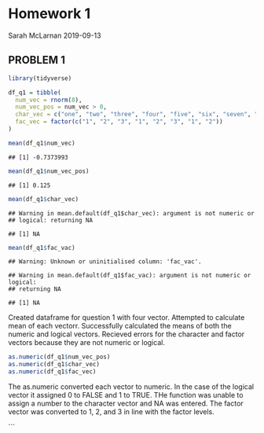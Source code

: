 Homework 1
================
Sarah McLarnan
2019-09-13

PROBLEM 1
---------

``` r
library(tidyverse)

df_q1 = tibble(
  num_vec = rnorm(8),
  num_vec_pos = num_vec > 0,
  char_vec = c("one", "two", "three", "four", "five", "six", "seven", "eight"),
  fac_vec = factor(c("1", "2", "3", "1", "2", "3", "1", "2"))
)

mean(df_q1$num_vec)
```

    ## [1] -0.7373993

``` r
mean(df_q1$num_vec_pos)
```

    ## [1] 0.125

``` r
mean(df_q1$char_vec)
```

    ## Warning in mean.default(df_q1$char_vec): argument is not numeric or
    ## logical: returning NA

    ## [1] NA

``` r
mean(df_q1$fac_vac)
```

    ## Warning: Unknown or uninitialised column: 'fac_vac'.

    ## Warning in mean.default(df_q1$fac_vac): argument is not numeric or logical:
    ## returning NA

    ## [1] NA

Created dataframe for question 1 with four vector. Attempted to calculate mean of each vectorr. Successfully calculated the means of both the numeric and logical vectors. Recieved errors for the character and factor vectors because they are not numeric or logical.

``` r
as.numeric(df_q1$num_vec_pos)
as.numeric(df_q1$char_vec)
as.numeric(df_q1$fac_vec)
```

The as.numeric converted each vector to numeric. In the case of the logical vector it assigned 0 to FALSE and 1 to TRUE. THe function was unable to assign a number to the character vector and NA was entered. The factor vector was converted to 1, 2, and 3 in line with the factor levels.

\`\`\`
